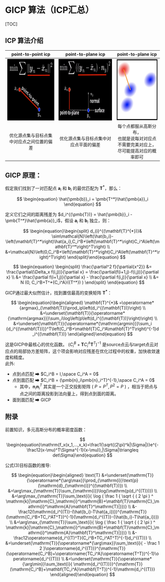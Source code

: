 # GICP 算法（ICP汇总）

[TOC]

## ICP 算法介绍 
|                 point-to-point icp                  |                 point-to-plane icp                  |                                      point-to-plane icp                                      |
| :-------------------------------------------------: | :-------------------------------------------------: | :------------------------------------------------------------------------------------------: |
| <img src="./imgs/point2point_icp.png" height="200"> | <img src="./imgs/point2plane_icp.png" height="200"> |                           <img src="./imgs/gicp.png" height="200">                           |
|     优化源点集与目标点集中对应点之间位置的偏差      |       优化源点集与目标点集中对应点平面的偏差        | 每个点都服从高斯分布，<br> 也就是说每对对应点不需要完美对应上，<br> 尽可能提高对应的概率即可 |

## GICP 原理：
假定我们找到了一对匹配点 $\pmb{a}_i$ 和 $\pmb{b}_i$ 的最优匹配为 $\pmb{T^*}$，那么：

$$
\begin{equation}
    \hat{\pmb{b}}_i = \pmb{T^*}\hat{\pmb{a}}_i
\end{equation}
$$

定义它们之间的距离残差为 $d_i^{(\pmb{T})} = \hat{\pmb{b}}_i - \pmb{T^*}\hat{\pmb{a}}_i$，假设 $\pmb{a}_i$ 和 $\pmb{b}_i$ 独立，则：

$$
\begin{equation}\begin{split}
d_{i}^{(\mathbf{T}^{*})}& \sim\mathcal{N}\left(\hat{b_i}-\left(\mathbf{T}^*\right)\hat{a_i},C_i^B+\left(\mathbf{T}^*\right)C_i^A\left(\mathbf{T}^*\right)^T\right)  \\
&=\mathcal{N}\left(0,C_i^B+\left(\mathbf{T}^*\right)C_i^A\left(\mathbf{T}^*\right)^T\right)
\end{split}\end{equation}
$$

$$
\begin{equation}
\begin{split}
\frac{\partial^2 f}{\partial{x^2}} &= \frac{\partial(\Delta_x f(i,j))}{\partial x} = \frac{\partial(f(i+1,j)-f(i,j))}{\partial x} \\
&= \frac{\partial f(i+1,j)}{\partial x} - \frac{\partial f(i,j)}{\partial x} \\
&= N (0, C_i^B+T^*{C_i^A}({T^*}) )
\end{split}
\end{equation}
$$

GICP通过最大似然估计，找到置信最高的变换矩阵 $\pmb{T^*}$：

$$
\begin{equation}\begin{aligned}
\mathbf{T}^{*}& =\operatorname*{argmax}_{\mathbf{T}}\prod_ip\left(d_i^{(\mathbf{T})}\right)  \\
&=\underset{\mathbf{T}}{\operatorname*{\mathrm{argmax}}}\sum_i\log\left(p\left(d_i^{(\mathbf{T})}\right)\right) \\
&=\underset{\mathbf{T}}{\operatorname*{\mathrm{argmin}}}\sum_i {d_i^{(\mathbf{T})}}^T\left(C_i^B+\mathbf{T}C_i^A\mathbf{T}^T\right)^{-1}d_i^{(\mathbf{T})}
\end{aligned}\end{equation}
$$

这是GICP中最核心的优化函数。 $\left(C_i^B+\mathbf{T}C_i^A\mathbf{T}^T\right)^{-1}$ 是source点云与target点云对应点的局部协方差矩阵，这个项会影响对应残差在优化过程中的权重，加快收敛速度和精度。<br>
此外:
* 点到点匹配 ➡ $C_i^B = I,\space C_i^A = 0$
* 点到面匹配 ➡ $C_i^B = (\pmb{n}_i\pmb{n}_i^T)^{-1},\space C_i^A = 0$
  * 其中，$\pmb{n}_i\pmb{n}_i^T$ 其实是一个正交投影矩阵 ( $P = P^T, P^2 = P$ )  ，相当于把点与点之间的距离投影到法向量上，得到点到面的距离。
* 面到面匹配 ➡ GICP

## 附录
前置知识，多元高斯分布的概率密度函数：

$$
\begin{equation}\mathrm{f_x(x_1,...,x_k)=\frac1{\sqrt{(2\pi)^k|\Sigma|}}e^{-\frac12(x-\mu)^T\Sigma^{-1}(x-\mu)},|\Sigma|\triangleq det\Sigma}\end{equation}
$$

公式(3)目标函数的推导:

$$
\begin{equation}\begin{aligned}
\text{T}
&=\underset{\mathrm{T}}{\operatorname*{\arg\max}}\prod_{\mathrm{i}}\text{p}(\mathrm{d}_{\mathrm{i}}^{(\mathbf{T})})  \\
&=\arg\max_{\mathrm{T}}\sum_{\mathrm{i}}\log(\mathrm{p(d_i^{(T)})}) \\
&=\arg\max_{\mathrm{T}}\sum_\text{i}{ \log ( \frac 1 { \sqrt { ( 2 \pi ) ^ \mathrm{k}|\mathrm{C}_\mathrm{i}^\mathrm{B}+\mathbf{T}\mathrm{C}_\mathrm{i}^\mathrm{A}\mathbf{T}^\mathrm{T}|}})} \\
&-\frac12(\mathrm{d_i^{(T)}-(\hat{b_i}-T\hat{a_i})})^{\mathrm{T}}(\mathrm{C_i^B+TC_i^AT^T})^{-1}(\mathrm{d_i^{(T)}-(\hat{b_i}-T\hat{a_i})}) \\
&=\arg\max_{\mathrm{T}}\sum_\text{i}{ \log ( \frac 1 { \sqrt { ( 2 \pi ) ^ \mathrm{k}|\mathrm{C}_\mathrm{i}^\mathrm{B}+\mathbf{T}\mathrm{C}_\mathrm{i}^\mathrm{A}\mathbf{T}^\mathrm{T}|}})} \\
&-\frac12\operatorname{d_i^{(T)^T}(C_i^B+TC_i^AT^T)^{-1}d_i^{(T)}} \\
&=\underset{\mathrm{T}}{\operatorname*{\arg\max}}\sum_\text{i}{ - \frac 1 2 }\operatorname{d_i^{(T)}}^{\mathrm{T}}(\operatorname{C_i^B}+\operatorname{TC_i^A}\operatorname{T^T})^{-1}\operatorname{d_i^{(T)}} \\
&=\underset{\mathrm{T}}{\operatorname*{\arg\min}}\sum_\text{i}{ \mathrm{d_i^{(T)}}}^{\mathrm{T}}(\mathrm{C_i^B}+\mathbf{TC_i^A}\mathbf{T^T})^{-1}\mathrm{d_i^{(T)}}
\end{aligned}\end{equation}
$$